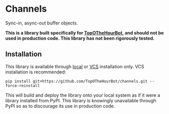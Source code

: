 # Channels

Sync-in, async-out buffer objects.

**This is a library built specifically for [TopOTheHourBot](https://github.com/TopOTheHourBot/TopOTheHourBot), and should not be used in production code. This library has not been rigorously tested.**

## Installation

This library is available through [local](https://pip.pypa.io/en/stable/topics/local-project-installs/) or [VCS](https://pip.pypa.io/en/stable/topics/vcs-support/) installation only. VCS installation is recommended:

```
pip install git+https://github.com/TopOTheHourBot/channels.git --force-reinstall
```

This will build and deploy the library onto your local system as if it were a library installed from PyPI. This library is knowingly unavailable through PyPI so as to discourage its use in production code.
